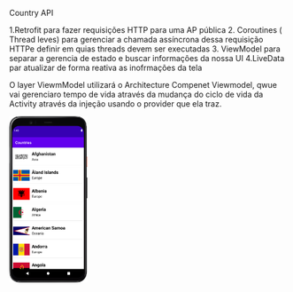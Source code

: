 Country API

1.Retrofit para fazer requisições  HTTP  para uma AP pública
2. Coroutines ( Thread leves)  para gerenciar a chamada assíncrona dessa  requisição  HTTPe definir
    em quias threads devem ser executadas
   3. ViewModel para separar  a gerencia de estado e buscar informaçôes  da nossa UI
    4.LiveData par atualizar de forma reativa as inofrmações da tela
      
O layer ViewmModel utilizará  o Architecture Compenet Viewmodel, qwue vai gerenciaro tempo de vida
através da mudança do ciclo de vida da Activity através da injeção usando o provider  que ela traz.

<img src="img.png" widt="200" height="300">
